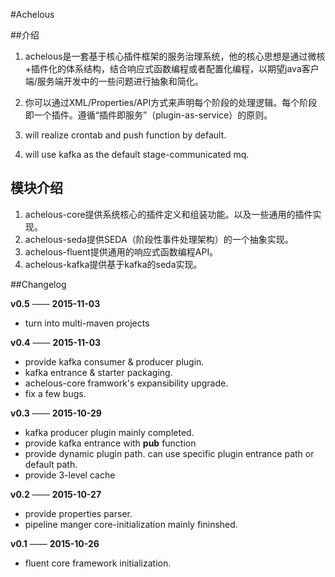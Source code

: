 #Achelous

##介绍
1. achelous是一套基于核心插件框架的服务治理系统，他的核心思想是通过微核+插件化的体系结构，结合响应式函数编程或者配置化编程，以期望java客户端/服务端开发中的一些问题进行抽象和简化。
2. 你可以通过XML/Properties/API方式来声明每个阶段的处理逻辑。每个阶段即一个插件。遵循“插件即服务”（plugin-as-service）的原则。

3. will realize crontab and push function by default.
4. will use kafka as the default stage-communicated mq.

## 模块介绍
1. achelous-core提供系统核心的插件定义和组装功能。以及一些通用的插件实现。
2. achelous-seda提供SEDA（阶段性事件处理架构）的一个抽象实现。
3. achelous-fluent提供通用的响应式函数编程API。
4. achelous-kafka提供基于kafka的seda实现。

##Changelog

**v0.5** —— **2015-11-03**
+ turn into multi-maven projects

**v0.4** —— **2015-11-03**
+ provide kafka consumer & producer plugin. 
+ kafka entrance & starter packaging.
+ achelous-core framwork's expansibility upgrade.
+ fix a few bugs.

**v0.3** —— **2015-10-29** 
+ kafka producer plugin mainly completed.
+ provide kafka entrance with **pub** function
+ provide dynamic plugin path. can use specific plugin entrance path or default path.
+ provide 3-level cache

**v0.2** —— **2015-10-27**
+ provide properties parser.
+ pipeline manger core-initialization mainly fininshed.

**v0.1** —— **2015-10-26**
+ fluent core framework initialization. 